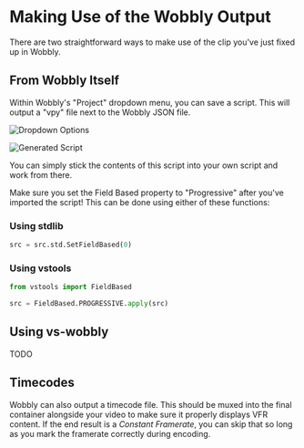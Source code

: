 # Making Use of the Wobbly Output

There are two straightforward ways to make use of the clip you've just fixed up in Wobbly.

## From Wobbly Itself

Within Wobbly's "Project" dropdown menu,
you can save a script.
This will output a "vpy" file
next to the Wobbly JSON file.

![Dropdown Options](imgs/save_script.png)

![Generated Script](imgs/generated_script.png)

You can simply stick the contents of this script into your own script and work from there.

Make sure you set the Field Based property to "Progressive" after you've imported the script!
This can be done using either of these functions:

### Using stdlib

```py
src = src.std.SetFieldBased(0)
```

### Using vstools

```py
from vstools import FieldBased

src = FieldBased.PROGRESSIVE.apply(src)
```

## Using vs-wobbly

TODO

## Timecodes

Wobbly can also output a timecode file.
This should be muxed into the final container alongside your video
to make sure it properly displays VFR content.
If the end result is a *Constant Framerate*,
you can skip that so long as you mark the framerate correctly during encoding.
